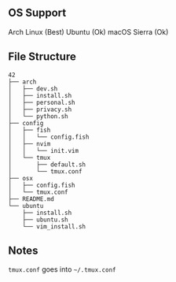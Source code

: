## OS Support
Arch Linux (Best)
Ubuntu (Ok)
macOS Sierra (Ok)

## File Structure
```
42
├── arch
│   ├── dev.sh
│   ├── install.sh
│   ├── personal.sh
│   ├── privacy.sh
│   └── python.sh
├── config
│   ├── fish
│   │   └── config.fish
│   ├── nvim
│   │   └── init.vim
│   └── tmux
│       ├── default.sh
│       └── tmux.conf
├── osx
│   ├── config.fish
│   └── tmux.conf
├── README.md
└── ubuntu
    ├── install.sh
    ├── ubuntu.sh
    └── vim_install.sh
```

## Notes
`tmux.conf` goes into `~/.tmux.conf`
